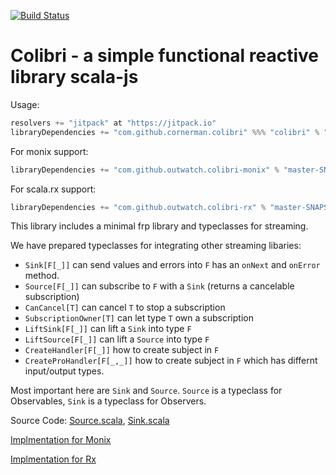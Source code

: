 [![Build Status](https://travis-ci.org/cornerman/colibri.svg?branch=master)](https://travis-ci.org/cornerman/colibri)

# Colibri - a simple functional reactive library scala-js

Usage:
```scala
resolvers += "jitpack" at "https://jitpack.io"
libraryDependencies += "com.github.cornerman.colibri" %%% "colibri" % "master-SNAPSHOT"
```

For monix support:
```scala
libraryDependencies += "com.github.outwatch.colibri-monix" % "master-SNAPSHOT"
```

For scala.rx support:
```scala
libraryDependencies += "com.github.outwatch.colibri-rx" % "master-SNAPSHOT"
```

This library includes a minimal frp library and typeclasses for streaming.

We have prepared typeclasses for integrating other streaming libaries:
- `Sink[F[_]]` can send values and errors into `F` has an `onNext` and `onError` method.
- `Source[F[_]]` can subscribe to `F` with a `Sink` (returns a cancelable subscription)
- `CanCancel[T]` can cancel `T` to stop a subscription
- `SubscriptionOwner[T]` can let type `T` own a subscription
- `LiftSink[F[_]]` can lift a `Sink` into type `F`
- `LiftSource[F[_]]` can lift a `Source` into type `F`
- `CreateHandler[F[_]]` how to create subject in `F`
- `CreateProHandler[F[_,_]]` how to create subject in `F` which has differnt input/output types.

Most important here are `Sink` and `Source`. `Source` is a typeclass for Observables, `Sink` is a typeclass for Observers.

Source Code: [Source.scala](colibri/src/main/scala/colibri/Source.scala), [Sink.scala](colibri/src/main/scala/colibri/Sink.scala)

[Implmentation for Monix](monix/src/main/scala/colibri/ext/monix/package.scala)

[Implmentation for Rx](rx/src/main/scala/colibri/ext/rx/package.scala)
